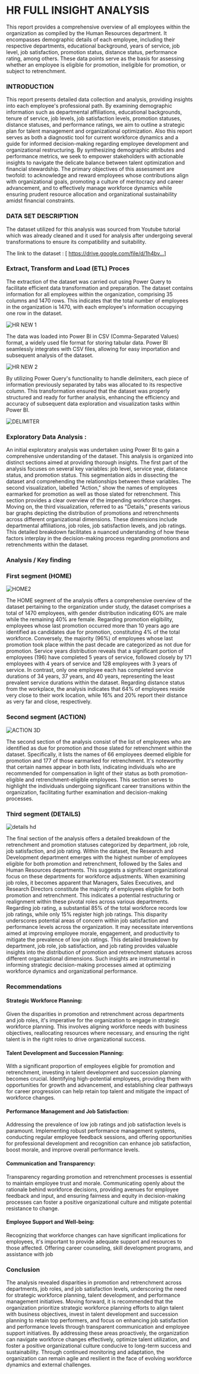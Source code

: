 # HR FULL INSIGHT ANALYSIS

This report provides a comprehensive overview of all employees within the organization as compiled by the Human Resources department. It encompasses demographic details of each employee, including their respective departments, educational background, years of service, job level, job satisfaction, promotion status, distance status, performance rating, among others. These data points serve as the basis for assessing whether an employee is eligible for promotion, ineligible for promotion, or subject to retrenchment.

### INTRODUCTION

This report presents detailed data collection and analysis, providing insights into each employee's professional path. By examining demographic information such as departmental affiliations, educational backgrounds, tenure of service, job levels, job satisfaction levels, promotion statuses, distance statuses, and performance ratings, we aim to outline a strategic plan for talent management and organizational optimization. Also this report serves as both a diagnostic tool for current workforce dynamics and a guide for informed decision-making regarding employee development and organizational restructuring. By synthesizing demographic attributes and performance metrics, we seek to empower stakeholders with actionable insights to navigate the delicate balance between talent optimization and financial stewardship.
The primary objectives of this assessment are twofold: to acknowledge and reward employees whose contributions align with organizational goals, promoting a culture of meritocracy and career advancement, and to effectively manage workforce dynamics while ensuring prudent resource allocation and organizational sustainability amidst financial constraints.

### DATA SET DESCRIPTION
The dataset utilized for this analysis was sourced from Youtube tutorial which was already cleaned and it used for analysis after undergoing several transformations to ensure its compatibility and suitability. 

The link to the dataset : [ https://drive.google.com/file/d/1h4bv...]

### Extract, Transform and Load (ETL) Proces

The extraction of the dataset was carried out using Power Query to facilitate efficient data transformation and preparation. The dataset contains information for all employees within the organization, comprising 35 columns and 1470 rows. This indicates that the total number of employees in the organization is 1470, with each employee's information occupying one row in the dataset.

![HR NEW 1](https://github.com/Yhemmie-data/HR-FULL-INSIGHT/assets/162053652/39bb1431-cd72-468c-8733-396e6d1b3e3b)


The data was loaded into Power BI in CSV (Comma-Separated Values) format, a widely used file format for storing tabular data. Power BI seamlessly integrates with CSV files, allowing for easy importation and subsequent analysis of the dataset.


![HR NEW 2](https://github.com/Yhemmie-data/HR-FULL-INSIGHT/assets/162053652/3ee8af9c-11b7-4cda-96de-0a1512e64a60)


By utilizing Power Query's functionality to handle delimiters, each piece of information previously separated by tabs was allocated to its respective column. This transformation ensured that the dataset was properly structured and ready for further analysis, enhancing the efficiency and accuracy of subsequent data exploration and visualization tasks within Power BI.


![DELIMITER](https://github.com/Yhemmie-data/HR-FULL-INSIGHT/assets/162053652/d826c6a3-ac35-4324-bd10-2e9b1f473d77)



### Exploratory Data Analysis : 
An initial exploratory analysis was undertaken using Power BI to gain a comprehensive understanding of the dataset. This analysis is organized into distinct sections aimed at providing thorough insights. The first part of the analysis focuses on several key variables: job level, service year, distance status, and promotion status. This segmentation aids in dissecting the dataset and comprehending the relationships between these variables. The second visualization, labelled "Action," show the names of employees earmarked for promotion as well as those slated for retrenchment. This section provides a clear overview of the impending workforce changes.
Moving on, the third visualization, referred to as "Details," presents various bar graphs depicting the distribution of promotions and retrenchments across different organizational dimensions. These dimensions include departmental affiliations, job roles, job satisfaction levels, and job ratings. This detailed breakdown facilitates a nuanced understanding of how these factors interplay in the decision-making process regarding promotions and retrenchments within the dataset.

### Analysis / Key finding

### First segment (HOME)

![HOME2](https://github.com/Yhemmie-data/HR-FULL-INSIGHT/assets/162053652/2a188e99-5440-41e7-acae-782332f5705f)


The HOME segment of the analysis offers a comprehensive overview of the dataset pertaining to the organization under study, the dataset comprises a total of 1470 employees, with gender distribution indicating 60% are male while the remaining 40% are female. Regarding promotion eligibility, employees whose last promotion occurred more than 10 years ago are identified as candidates due for promotion, constituting 4% of the total workforce. Conversely, the majority (96%) of employees whose last promotion took place within the past decade are categorized as not due for promotion.
Service years distribution reveals that a significant portion of employees (196) have completed 5 years of service, followed closely by 171 employees with 4 years of service and 128 employees with 3 years of service. In contrast, only one employee each has completed service durations of 34 years, 37 years, and 40 years, representing the least prevalent service durations within the dataset. Regarding distance status from the workplace, the analysis indicates that 64% of employees reside very close to their work location, while 16% and 20% report their distance as very far and close, respectively.

### Second segment (ACTION)
![ACTION 3D](https://github.com/Yhemmie-data/HR-FULL-INSIGHT/assets/162053652/efe4593c-f7c7-423a-82a5-1c369cb19251)


The second section of the analysis consist of the list of employees who are identified as due for promotion and those slated for retrenchment within the dataset. Specifically, it lists the names of 66 employees deemed eligible for promotion and 177 of those earmarked for retrenchment. It's noteworthy that certain names appear in both lists, indicating individuals who are recommended for compensation in light of their status as both promotion-eligible and retrenchment-eligible employees. This section serves to highlight the individuals undergoing significant career transitions within the organization, facilitating further examination and decision-making processes.

### Third segment (DETAILS)
![details hd](https://github.com/Yhemmie-data/HR-FULL-INSIGHT/assets/162053652/d49557af-a69d-4635-bc06-95a4d9ff50b2)

The final section of the analysis offers a detailed breakdown of the retrenchment and promotion statuses categorized by department, job role, job satisfaction, and job rating. Within the dataset, the Research and Development department emerges with the highest number of employees eligible for both promotion and retrenchment, followed by the Sales and Human Resources departments. This suggests a significant organizational focus on these departments for workforce adjustments.
When examining job roles, it becomes apparent that Managers, Sales Executives, and Research Directors constitute the majority of employees eligible for both promotion and retrenchment. This indicates a potential restructuring or realignment within these pivotal roles across various departments. Regarding job rating, a substantial 85% of the total workforce records low job ratings, while only 15% register high job ratings. This disparity underscores potential areas of concern within job satisfaction and performance levels across the organization. It may necessitate interventions aimed at improving employee morale, engagement, and productivity to mitigate the prevalence of low job ratings.
This detailed breakdown by department, job role, job satisfaction, and job rating provides valuable insights into the distribution of promotion and retrenchment statuses across different organizational dimensions. Such insights are instrumental in informing strategic decision-making processes aimed at optimizing workforce dynamics and organizational performance.

### Recommendations

#### Strategic Workforce Planning:
Given the disparities in promotion and retrenchment across departments and job roles, it's imperative for the organization to engage in strategic workforce planning. This involves aligning workforce needs with business objectives, reallocating resources where necessary, and ensuring the right talent is in the right roles to drive organizational success.

#### Talent Development and Succession Planning: 
With a significant proportion of employees eligible for promotion and retrenchment, investing in talent development and succession planning becomes crucial. Identifying high-potential employees, providing them with opportunities for growth and advancement, and establishing clear pathways for career progression can help retain top talent and mitigate the impact of workforce changes.

#### Performance Management and Job Satisfaction:
Addressing the prevalence of low job ratings and job satisfaction levels is paramount. Implementing robust performance management systems, conducting regular employee feedback sessions, and offering opportunities for professional development and recognition can enhance job satisfaction, boost morale, and improve overall performance levels.

#### Communication and Transparency: 
Transparency regarding promotion and retrenchment processes is essential to maintain employee trust and morale. Communicating openly about the rationale behind workforce decisions, providing avenues for employee feedback and input, and ensuring fairness and equity in decision-making processes can foster a positive organizational culture and mitigate potential resistance to change.

#### Employee Support and Well-being: 
Recognizing that workforce changes can have significant implications for employees, it's important to provide adequate support and resources to those affected. Offering career counseling, skill development programs, and assistance with job 

### Conclusion
The analysis revealed disparities in promotion and retrenchment across departments, job roles, and job satisfaction levels, underscoring the need for strategic workforce planning, talent development, and performance management initiatives.
Moving forward, it is recommended that the organization prioritize strategic workforce planning efforts to align talent with business objectives, invest in talent development and succession planning to retain top performers, and focus on enhancing job satisfaction and performance levels through transparent communication and employee support initiatives.
By addressing these areas proactively, the organization can navigate workforce changes effectively, optimize talent utilization, and foster a positive organizational culture conducive to long-term success and sustainability. Through continued monitoring and adaptation, the organization can remain agile and resilient in the face of evolving workforce dynamics and external challenges.


